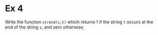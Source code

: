 # Ex 4

Write the function `strend(s,t)` which returns 1 if the string `t` occurs at the end of the string `s`, and zero otherwise;
